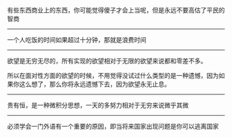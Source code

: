 有些东西商业上的东西，你可能觉得傻子才会上当呢，但是永远不要高估了平民的智商
___
一个人吃饭的时间如果超过十分钟，那就是浪费时间
___
欲望是无穷无尽的，所有实现的欲望相对于无限的欲望来说都和零差不多。

所以在面对性方面的欲望的时候，不用觉得没试过什么类型的是一种遗憾，因为如果你这么想了，那么你将永远遗憾下去，因为欲望永无止息。
___
贵有恒，是一种微积分思想，一天的多努力相对于无穷来说微乎其微
___
必须学会一门外语有一个重要的原因，即当将来国家出现问题是你可以逃离国家